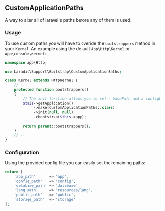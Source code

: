 CustomApplicationPaths
-----------------------

A way to alter all of laravel's paths before any of them is used.

### Usage

To use custom paths you will have to overide the `bootstrappers` method in your `Kernel`. An example using the default `App\Http\Kernel` or `App\Console\Kernel`:

```php
namespace App\Http;

use Laradic\Support\Bootstrap\CustomApplicationPaths;

class Kernel extends HttpKernel {
    // ....
    protected function bootstrappers()
    {
        // The init function allows you to set a basePath and a configPath
        $this->getApplication()
             ->make(CustomApplicationPaths::class)
             ->init(null, null)
             ->bootstrap($this->app);
             
        return parent::bootstrappers();
    }
    // ....
}
```

### Configuration

Using the provided config file you can easily set the remaining paths:

```php
return [
	'app_path'      => 'app',
	'config_path'   => 'config',
	'database_path' => 'database',
	'lang_path'     => 'resources/lang',
	'public_path'   => 'public',
	'storage_path'  => 'storage'
];
```
